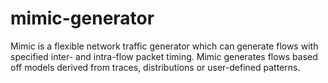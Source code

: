 # mimic-generator

Mimic is a flexible network traffic generator which can generate flows with 
specified inter- and intra-flow packet timing. Mimic generates flows based 
off models derived from traces, distributions or user-defined patterns.

